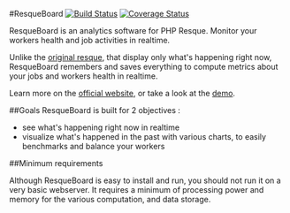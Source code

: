#ResqueBoard [![Build Status](https://travis-ci.org/kamisama/ResqueBoard.png?branch=dev)](https://travis-ci.org/kamisama/ResqueBoard) [![Coverage Status](https://coveralls.io/repos/kamisama/ResqueBoard/badge.png)](https://coveralls.io/r/kamisama/ResqueBoard)

ResqueBoard is an analytics software for PHP Resque. Monitor your workers health and job activities in realtime.

Unlike the [original resque](https://github.com/defunkt/resque/#the-front-end), that display only what's happening right now, ResqueBoard remembers and saves  everything to compute metrics about your jobs and workers health in realtime.

Learn more on the [official website](http://resqueboard.kamisama.me), or take a look at the [demo](http://resque.kamisama.me/).

##Goals
ResqueBoard is built for 2 objectives :

* see what's happening right now in realtime
* visualize what's happened in the past with various charts, to easily benchmarks and balance your workers

##Minimum requirements

Although ResqueBoard is easy to install and run, you should not run it on a very basic webserver. It requires a minimum of processing power and memory for the various computation, and data storage.
